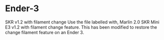 # Ender-3
SKR v1.2 with filament change
Use the file labelled with, Marlin 2.0 SKR Mini E3 v1.2 with filament change feature. This has been modified to restore the change filament feature on an Ender 3.
